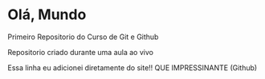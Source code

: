 # Olá, Mundo
 Primeiro Repositorio do Curso de Git e Github

Repositorio criado durante uma aula ao vivo

Essa linha eu adicionei diretamente do site!! QUE IMPRESSINANTE (Github)

